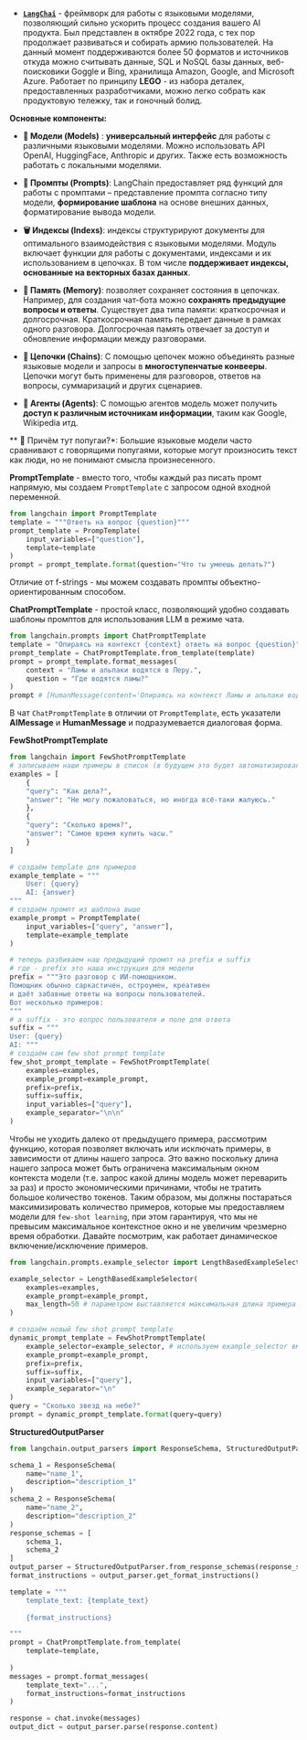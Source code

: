 

* **[`LangChai`](https://docs.langchain.com/docs/)** - фреймворк для работы с языковыми моделями, позволяющий сильно ускорить процесс создания вашего AI продукта. Был представлен в октябре 2022 года, с тех пор продолжает развиваться и собирать армию пользователей.   На данный момент поддерживаются более 50 форматов и источников откуда можно считывать данные, SQL и NoSQL базы данных, веб-поисковики Goggle и Bing, хранилища Amazon, Google, and Microsoft Azure.   Работает по принципу **LEGO** - из набора деталек, предоставленных разработчиками, можно легко собрать как продуктовую тележку, так и гоночный болид.

**Основные компоненты:**

* **🤖 Модели (Models)** : **универсальный интерфейс** для работы с различными языковыми моделями. Можно использовать API OpenAI, HuggingFace, Anthropic и других. Также есть возможность работать с локальными моделями.

* **📝 Промпты (Prompts)**: LangChain предоставляет ряд функций для работы с промптами – представление промпта согласно типу модели, **формирование шаблона** на основе внешних данных, форматирование вывода модели.

* **🗑 Индексы (Indexs)**: индексы структурируют документы для оптимального взаимодействия с языковыми моделями. Модуль включает функции для работы с документами, индексами и их использованием в цепочках. В том числе **поддерживает индексы, основанные на векторных базах данных**.

* **🧠 Память (Memory)**: позволяет сохраняет состояния в цепочках. Например, для создания чат-бота можно **сохранять предыдущие вопросы и ответы**. Существует два типа памяти: краткосрочная и долгосрочная. Краткосрочная память передает данные в рамках одного разговора. Долгосрочная память отвечает за доступ и обновление информации между разговорами.

* **🔗 Цепочки (Chains)**: С помощью цепочек можно объединять разные языковые модели и запросы в **многоступенчатые конвееры**. Цепочки могут быть применены для разговоров, ответов на вопросы, суммаризаций и других сценариев.

* **🥷 Агенты (Agents)**: С помощью агентов модель может получить **доступ к различным источникам информации**, таким как Google, Wikipedia итд.

** 🦜 Причём тут попугаи?*: Большие языковые модели часто сравнивают с говорящими попугаями, которые могут произносить текст как люди, но не понимают смысла произнесенного. 


**PromptTemplate** - вместо того, чтобы каждый раз писать промт напрямую, мы создаем `PromptTemplate` с запросом одной входной переменной.
```python
from langchain import PromptTemplate
template = """Ответь на вопрос {question}"""
prompt_template = PrompTemplate(
	input_variables=["question"],
	template=template
)
prompt = prompt_template.format(question="Что ты умеешь делать?")
```
Отличие от f-strings - мы можем создавать промпты объектно-ориентированным способом. 

**ChatPromptTemplate** - простой класс, позволяющий удобно создавать шаблоны промптов для использования LLM в режиме чата.

```python
from langchain.prompts import ChatPromptTemplate
template = "Опираясь на контекст {context} ответь на вопрос {question}"
prompt_template = ChatPromptTemplate.from_template(template)
prompt = prompt_template.format_messages(
	context = "Ламы и альпаки водятся в Перу.",
	question = "Где водятся ламы?"
)
prompt # [HumanMessage(content='Опираясь на контекст Ламы и альпаки водятся в Перу. ответь на вопрос Где водятся ламы?', additional_kwargs={}, response_metadata={})]
```
В чат `ChatPromptTemplate` в отличии от `PromptTemplate`, есть указатели **AIMessage** и **HumanMessage** и подразумевается диалоговая форма.

**FewShotPromptTemplate** 
```python
from langchain import FewShotPromptTemplate
# записываем наши примеры в список (в будущем это будет автоматизированно)
examples = [
	{
	"query": "Как дела?",
	"answer": "Не могу пожаловаться, но иногда всё-таки жалуюсь."
	},
	{
	"query": "Сколько время?",
	"answer": "Самое время купить часы."
	}
]

# создаём template для примеров
example_template = """
	User: {query}
	AI: {answer}
"""
# создаём промпт из шаблона выше
example_prompt = PromptTemplate(
	input_variables=["query", "answer"],
	template=example_template
)

# теперь разбиваем наш предыдущий промпт на prefix и suffix
# где - prefix это наша инструкция для модели
prefix = """Это разговор с ИИ-помощником.
Помощник обычно саркастичен, остроумен, креативен
и даёт забавные ответы на вопросы пользователей.
Вот несколько примеров:
"""
# а suffix - это вопрос пользователя и поле для ответа
suffix = """
User: {query}
AI: """
# создаём сам few shot prompt template
few_shot_prompt_template = FewShotPromptTemplate(
	examples=examples,
	example_prompt=example_prompt,
	prefix=prefix,
	suffix=suffix,
	input_variables=["query"],
	example_separator="\n\n"
)
```

Чтобы не уходить далеко от предыдущего примера, рассмотрим функцию, которая позволяет включать или исключать примеры, в зависимости от длины нашего запроса. Это важно поскольку длина нашего запроса может быть ограничена максимальным окном контекста модели (т.е. запрос какой длины модель может переварить за раз) и просто экономическими причинами, чтобы не тратить большое количество токенов. Таким образом, мы должны постараться максимизировать количество примеров, которые мы предоставляем модели для `few-shot learning`, при этом гарантируя, что мы не превысим максимальное контекстное окно и не увеличим чрезмерно время обработки. Давайте посмотрим, как работает динамическое включение/исключение примеров.
```python
from langchain.prompts.example_selector import LengthBasedExampleSelector

example_selector = LengthBasedExampleSelector(
	examples=examples,
	example_prompt=example_prompt,
	max_length=50 # параметром выставляется максимальная длина примера
)

# создаём новый few shot prompt template
dynamic_prompt_template = FewShotPromptTemplate(
	example_selector=example_selector, # используем example_selector вместо examples
	example_prompt=example_prompt,
	prefix=prefix,
	suffix=suffix,
	input_variables=["query"],
	example_separator="\n"
)
query = "Сколько звезд на небе?"
prompt = dynamic_prompt_template.format(query=query)
```
**StructuredOutputParser**

```python
from langchain.output_parsers import ResponseSchema, StructuredOutputParser

schema_1 = ResponseSchema(
	name="name_1",
	description="description_1"
)
schema_2 = ResponseSchema(
	name="name_2",
	description="description_2"
)  
response_schemas = [
	schema_1,
	schema_2
]
output_parser = StructuredOutputParser.from_response_schemas(response_schemas)
format_instructions = output_parser.get_format_instructions()

template = """
	template_text: {template_text}
	
	{format_instructions}

"""
prompt = ChatPromptTemplate.from_template(
	template=template,
	
)
messages = prompt.format_messages(
	template_text="...",
	format_instructions=format_instructions
)

response = chat.invoke(messages)
output_dict = output_parser.parse(response.content)
```

